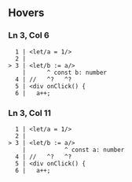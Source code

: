 ## Hovers
### Ln 3, Col 6
```marko
  1 | <let/a = 1/>
  2 |
> 3 | <let/b := a/>
    |      ^ const b: number
  4 | //   ^?   ^?
  5 | <div onClick() {
  6 |   a++;
```

### Ln 3, Col 11
```marko
  1 | <let/a = 1/>
  2 |
> 3 | <let/b := a/>
    |           ^ const a: number
  4 | //   ^?   ^?
  5 | <div onClick() {
  6 |   a++;
```

